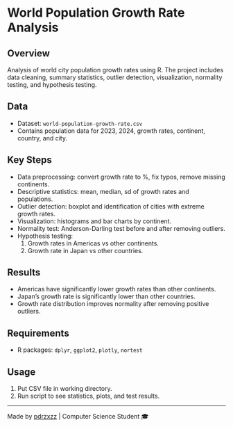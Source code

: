 # World Population Growth Rate Analysis

## Overview
Analysis of world city population growth rates using R. The project includes data cleaning, summary statistics, outlier detection, visualization, normality testing, and hypothesis testing.

## Data
- Dataset: `world-population-growth-rate.csv`
- Contains population data for 2023, 2024, growth rates, continent, country, and city.

## Key Steps
- Data preprocessing: convert growth rate to %, fix typos, remove missing continents.
- Descriptive statistics: mean, median, sd of growth rates and populations.
- Outlier detection: boxplot and identification of cities with extreme growth rates.
- Visualization: histograms and bar charts by continent.
- Normality test: Anderson-Darling test before and after removing outliers.
- Hypothesis testing:  
  1. Growth rates in Americas vs other continents.  
  2. Growth rate in Japan vs other countries.

## Results
- Americas have significantly lower growth rates than other continents.
- Japan’s growth rate is significantly lower than other countries.
- Growth rate distribution improves normality after removing positive outliers.

## Requirements
- R packages: `dplyr`, `ggplot2`, `plotly`, `nortest`

## Usage
1. Put CSV file in working directory.
2. Run script to see statistics, plots, and test results.

---

Made by [pdrzxzz](https://github.com/pdrzxzz) | Computer Science Student 🎓
